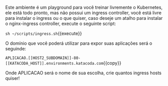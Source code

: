 Este ambiente é um playground para você treinar livremente o Kubernetes, ele está todo pronto, mas não possui um ingress controller, você está livre para instalar o ingress ou o que quiser, caso deseje um atalho para instalar o nginx-ingress controller, execute o seguinte script:

`sh ~/scripts/ingress.sh`{{execute}}

O domínio que você poderá utilizar para expor suas aplicações será o seguinde:

`APLICACAO.[[HOST2_SUBDOMAIN]]-80-[[KATACODA_HOST]].environments.katacoda.com`{{copy}}

Onde APLICACAO será o nome de sua escolha, crie quantos ingress hosts quiser!